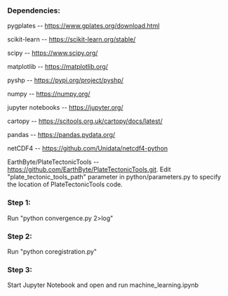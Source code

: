 ### Dependencies:

pygplates -- https://www.gplates.org/download.html

scikit-learn -- https://scikit-learn.org/stable/

scipy -- https://www.scipy.org/

matplotlib -- https://matplotlib.org/

pyshp -- https://pypi.org/project/pyshp/

numpy -- https://numpy.org/

jupyter notebooks -- https://jupyter.org/

cartopy -- https://scitools.org.uk/cartopy/docs/latest/

pandas -- https://pandas.pydata.org/

netCDF4 -- https://github.com/Unidata/netcdf4-python

EarthByte/PlateTectonicTools -- https://github.com/EarthByte/PlateTectonicTools.git. Edit "plate_tectonic_tools_path" parameter in python/parameters.py to specify the location of PlateTectonicTools code.

### Step 1:

Run "python convergence.py 2>log"

### Step 2:

Run "python coregistration.py"

### Step 3:

Start Jupyter Notebook and open and run machine_learning.ipynb
